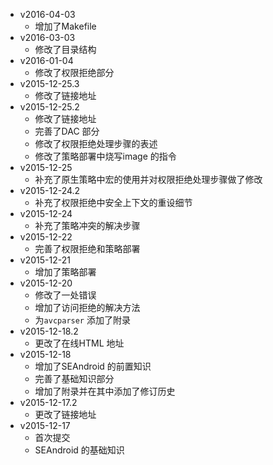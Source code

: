 + v2016-04-03
  * 增加了Makefile
+ v2016-03-03
  * 修改了目录结构
+ v2016-01-04
  * 修改了权限拒绝部分
+ v2015-12-25.3
  * 修改了链接地址
+ v2015-12-25.2
  * 修改了链接地址
  * 完善了DAC 部分
  * 修改了权限拒绝处理步骤的表述
  * 修改了策略部署中烧写image 的指令
+ v2015-12-25
  * 补充了原生策略中宏的使用并对权限拒绝处理步骤做了修改
+ v2015-12-24.2
  * 补充了权限拒绝中安全上下文的重设细节
+ v2015-12-24
  * 补充了策略冲突的解决步骤
+ v2015-12-22
  * 完善了权限拒绝和策略部署
+ v2015-12-21
  * 增加了策略部署
+ v2015-12-20
  * 修改了一处错误
  * 增加了访问拒绝的解决方法
  * 为`avcparser` 添加了附录
+ v2015-12-18.2
  * 更改了在线HTML 地址
+ v2015-12-18
  * 增加了SEAndroid 的前置知识
  * 完善了基础知识部分
  * 增加了附录并在其中添加了修订历史
+ v2015-12-17.2
  * 更改了链接地址
+ v2015-12-17
  * 首次提交
  * SEAndroid 的基础知识

